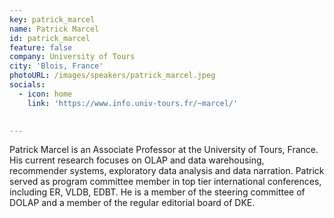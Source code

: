 ```yaml
---
key: patrick_marcel
name: Patrick Marcel
id: patrick_marcel
feature: false
company: University of Tours
city: 'Blois, France'
photoURL: /images/speakers/patrick_marcel.jpeg
socials:
  - icon: home
    link: 'https://www.info.univ-tours.fr/~marcel/' 

 
---
```

Patrick Marcel is an Associate Professor at the University of Tours, France. His current research focuses on OLAP and data warehousing, recommender systems, exploratory data analysis and data narration. Patrick served as program committee member in top tier international conferences, including ER, VLDB, EDBT. 
He is a member of the steering committee of DOLAP and a member of the regular editorial board of DKE.